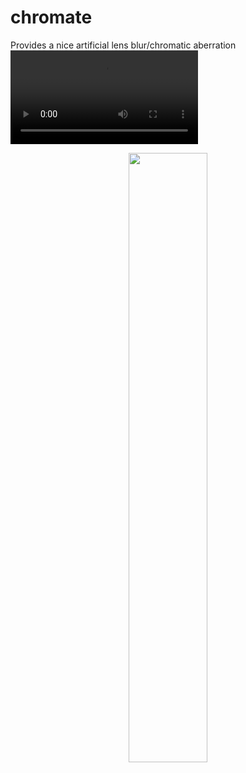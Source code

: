 # chromate
Provides a nice artificial lens blur/chromatic aberration
<video controls>
  <source src="https://github.com/yoonsikp/chromate/blob/master/output.mp4?raw=true>" type="video/mp4"></video>

<p align="center">
  <img src=https://github.com/yoonsikp/chromate/blob/master/output.gif?raw=true width=50%>

</p>
